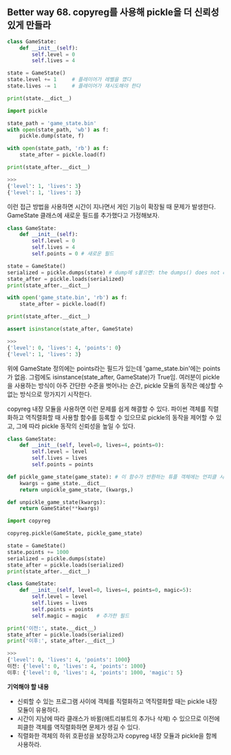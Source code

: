 ## Better way 68. copyreg를 사용해 pickle을 더 신뢰성 있게 만들라

```python
class GameState:
    def __init__(self):
        self.level = 0
        self.lives = 4

state = GameState()
state.level += 1     # 플레이어가 레벨을 깼다
state.lives -= 1     # 플레이어가 재시도해야 한다

print(state.__dict__)

import pickle

state_path = 'game_state.bin'
with open(state_path, 'wb') as f:
    pickle.dump(state, f)

with open(state_path, 'rb') as f:
    state_after = pickle.load(f)

print(state_after.__dict__)

>>>
{'level': 1, 'lives': 3}
{'level': 1, 'lives': 3}
```

이런 접근 방법을 사용하면 시간이 지나면서 게인 기능이 확장될 때 문제가 발생한다. GameState 클래스에 새로운 필드를 추가했다고 가정해보자.

```python
class GameState:
    def __init__(self):
        self.level = 0
        self.lives = 4
        self.points = 0 # 새로운 필드

state = GameState()
serialized = pickle.dumps(state) # dump에 s붙으면: the dumps() does not deal with writing the pickled object hierarchy into the disk file.
state_after = pickle.loads(serialized)
print(state_after.__dict__)

with open('game_state.bin', 'rb') as f:
    state_after = pickle.load(f)

print(state_after.__dict__)

assert isinstance(state_after, GameState)

>>>
{'level': 0, 'lives': 4, 'points': 0}
{'level': 1, 'lives': 3}
```

위에 GameState 정의에는 points라는 필드가 있는데 'game_state.bin'에는 points가 없음. 그럼에도 isinstance(state_after, GameState)가 True임. 여러분이 pickle을 사용하는 방식이 아주 간단한 수준을 벗어나는 순간, pickle 모듈의 동작은 예상할 수 없는 방식으로 망가지기 시작한다. 

copyreg 내장 모듈을 사용하면 이런 문제를 쉽게 해결할 수 있다. 파이썬 객체를 직렬화하고 역직렬화할 때 사용할 함수를 등록할 수 있으므로 pickle의 동작을 제어할 수 있고, 그에 따라 pickle 동작의 신뢰성을 높일 수 있다.

```python
class GameState:
    def __init__(self, level=0, lives=4, points=0):
        self.level = level
        self.lives = lives
        self.points = points

def pickle_game_state(game_state): # 이 함수가 반환하는 튜플 객체에는 언피클 시 사용할 함수와 언피클 시 이 함수에 전달해야 하는 파라미터 정보가 들어있어야 한다.
    kwargs = game_state.__dict__
    return unpickle_game_state, (kwargs,)

def unpickle_game_state(kwargs):
    return GameState(**kwargs)

import copyreg

copyreg.pickle(GameState, pickle_game_state)

state = GameState()
state.points += 1000
serialized = pickle.dumps(state)
state_after = pickle.loads(serialized)
print(state_after.__dict__)

class GameState:
    def __init__(self, level=0, lives=4, points=0, magic=5):
        self.level = level
        self.lives = lives
        self.points = points
        self.magic = magic   # 추가한 필드

print('이전:', state.__dict__)
state_after = pickle.loads(serialized)
print('이후:', state_after.__dict__)

>>>
{'level': 0, 'lives': 4, 'points': 1000}
이전: {'level': 0, 'lives': 4, 'points': 1000}
이후: {'level': 0, 'lives': 4, 'points': 1000, 'magic': 5}
```

**기억해야 할 내용**
- 신뢰할 수 있는 프로그램 사이에 객체를 직렬화하고 역직렬화할 때는 pickle 내장 모듈이 유용하다.
- 시간이 지남에 따라 클래스가 바뀔(애트리뷰트의 추가나 삭제) 수 있으므로 이전에 피클한 객체를 역직렬화하면 문제가 생길 수 있다.
- 직렬화한 객체의 하위 호환성을 보장하고자 copyreg 내장 모듈과 pickle을 함께 사용하라.